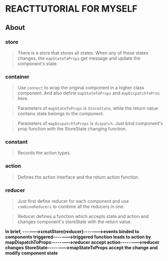 # REACTTUTORIAL FOR MYSELF

## About

### store
> There is a store that stores all states. When any of these states changes, the `mapStateToProps` get message and update the component's state.

### container
> Use `connect` to wrap the original component in a higher class component. And also define `mapStateToProps` and `mapDispatchToPros` here.

> Parameters of `mapStateToProps` is `StoreState`, while the return value contains state belongs to the component.

> Parameters of `mapDispatchToProps` is `dispatch`. Just bind component's prop function with the StoreState changing function.

### constant
> Records the action types.

### action
> Defines the action interface and the return action function.

### reducer
> Just first define reducer for each component and use `combineReducers` to combine all the reducers in one. 

> Reducer defines a function which accepts state and action and changes component's storeState with the return value.

**In brief, ------>creatStore(reducer)------->events binded to components triggered------->triggered function leads to action by mapDispatchToProps-------->reducer accept action-------->reducer changes StoreState-------->mapStateToProps accept the change and modify component state**